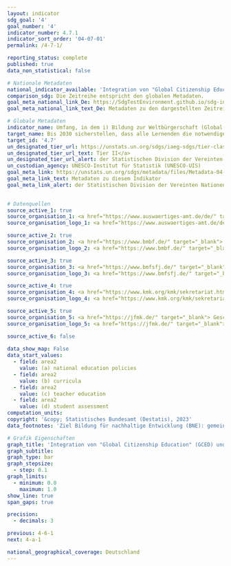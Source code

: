 ```yaml
---
layout: indicator    
sdg_goal: '4'    
goal_number: '4'    
indicator_number: 4.7.1    
indicator_sort_order: '04-07-01'    
permalink: /4-7-1/    

reporting_status: complete    
published: true    
data_non_statistical: false    

# Nationale Metadaten    
national_indicator_available: 'Integration von "Global Citizenship Education" und "Bildung für nachhaltige Entwicklung" im Bildungswesen'    
comparison_sdg: Die Zeitreihe entspricht den globalen Metadaten.    
goal_meta_national_link_De: https://SdgTestEnvironment.github.io/sdg-indicators/public/MetaDe/4.7.1.pdf
goal_meta_national_link_text_De: Metadaten zu den dargestellten Zeitreihen    

# Globale Metadaten    
indicator_name: Umfang, in dem i) Bildung zur Weltbürgerschaft (Global Citizenship Education) und ii) Bildung für nachhaltige Entwicklung in a) nationale Bildungspolitik, b) Lehrpläne, c) Ausbildung von Lehrkräften und d) Leistungsbewertung der Lernenden integriert sind    
target_name: Bis 2030 sicherstellen, dass alle Lernenden die notwendigen Kenntnisse und Qualifikationen zur Förderung nachhaltiger Entwicklung erwerben, unter anderem durch Bildung für nachhaltige Entwicklung und nachhaltige Lebensweisen, Menschenrechte, Geschlechtergleichstellung, eine Kultur des Friedens und der Gewaltlosigkeit, Weltbürgerschaft und die Wertschätzung kultureller Vielfalt und des Beitrags der Kultur zu nachhaltiger Entwicklung    
target_id: '4.7'    
un_designated_tier_url: https://unstats.un.org/sdgs/iaeg-sdgs/tier-classification/'    
un_designated_tier_url_text: Tier II</a>    
un_designated_tier_url_alert: der Statistischen Division der Vereinten Nationen    
un_custodian_agency: UNESCO-Institut für Statistik (UNESCO-UIS)    
goal_meta_link: https://unstats.un.org/sdgs/metadata/files/Metadata-04-07-01.pdf    
goal_meta_link_text: Metadaten zu diesem Indikator    
goal_meta_link_alert: der Statistischen Division der Vereinten Nationen    
    

# Datenquellen
source_active_1: true
source_organisation_1: <a href="https://www.auswaertiges-amt.de/de/" target="_blank"> Auswärtiges Amt (AA) </a>
source_organisation_logo_1: <a href="https://www.auswaertiges-amt.de/de/" target="_blank"><img src="https://sdg-indikatoren.de/public/OrgImgDe/aa.png" alt="Logo aa" style="height:60px; width:148px"/></a>

source_active_2: true
source_organisation_2: <a href="https://www.bmbf.de/" target="_blank"> Bundesministerium für Bildung und Forschung (BMBF) </a>
source_organisation_logo_2: <a href="https://www.bmbf.de/" target="_blank"><img src="https://sdg-indikatoren.de/public/OrgImgDe/bmbf.png" alt="Logo bmbf" style="height:60px; width:148px"/></a>

source_active_3: true
source_organisation_3: <a href="https://www.bmfsfj.de/" target="_blank"> Bundesministerium für Familie, Senioren, Frauen und Jugend (BMFSFJ) </a>
source_organisation_logo_3: <a href="https://www.bmfsfj.de/" target="_blank"><img src="https://sdg-indikatoren.de/public/OrgImgDe/bmfsfj.png" alt="Logo bmfsfj" style="height:60px; width:148px"/></a>

source_active_4: true
source_organisation_4: <a href="https://www.kmk.org/kmk/sekretariat.html" target="_blank"> Sekretariat der Kultusministerkonferenz (KMK) </a>
source_organisation_logo_4: <a href="https://www.kmk.org/kmk/sekretariat.html" target="_blank"><img src="https://sdg-indikatoren.de/public/OrgImgDe/kmk.png" alt="Logo kmk" style="height:60px; width:148px"/></a>

source_active_5: true
source_organisation_5: <a href="https://jfmk.de/" target="_blank"> Geschäftsstelle der Jugend- und Familienministerkonferenz (JFMK) </a>
source_organisation_logo_5: <a href="https://jfmk.de/" target="_blank"><img src="https://sdg-indikatoren.de/public/OrgImgDe/jfmk.png" alt="Logo jfmk" style="height:60px; width:148px"/></a>

source_active_6: false
    
data_show_map: False    
data_start_values: 
  - field: area2
    value: (a) national education policies
  - field: area2
    value: (b) curricula
  - field: area2
    value: (c) teacher education
  - field: area2
    value: (d) student assessment    
computation_units:    
copyright: '&copy; Statistisches Bundesamt (Destatis), 2023'    
data_footnotes: 'Ziel Bildung für nachhaltige Entwicklung (BNE): gemeinsam eine gerechtere und nachhaltigere Welt zu schaffen.<br>• Global Citizenship Education (GCED): vermittelt Wissen und Fähigkeiten, um globale Herausforderungen zu verstehen und ihnen aktiv zu begegnen.<br>• Daten sind erst ab 2017 verfügbar.'    

# Grafik Eigenschaften    
graph_title: 'Integration von "Global Citizenship Education" (GCED) und "Bildung für nachhaltige Entwicklung" (BNE) im Bildungswesen'
graph_subtitle:     
graph_type: bar
graph_stepsize: 
  - step: 0.1    
graph_limits:
  - minimum: 0.0
    maximum: 1.0
show_line: true
span_gaps: true

precision:
  - decimals: 3    

previous: 4-6-1    
next: 4-a-1    

national_geographical_coverage: Deutschland    
---
```


<span></span>